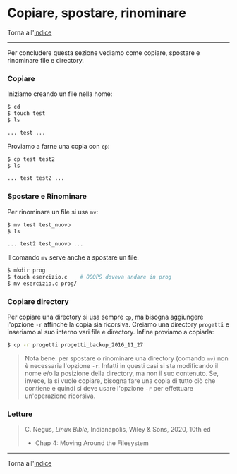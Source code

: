 # Copiare, spostare, rinominare

Torna all'[indice](../toc.md)

---

Per concludere questa sezione vediamo come copiare, spostare e rinominare file e directory.

### Copiare

Iniziamo creando un file nella home:

```bash
$ cd
$ touch test
$ ls

... test ...
```

Proviamo a farne una copia con `cp`:

```bash
$ cp test test2
$ ls

... test test2 ...
```

### Spostare e Rinominare

Per rinominare un file si usa `mv`:

```bash
$ mv test test_nuovo
$ ls

... test2 test_nuovo ...
```

Il comando `mv` serve anche a spostare un file.

```bash
$ mkdir prog
$ touch esercizio.c    # OOOPS doveva andare in prog
$ mv esercizio.c prog/
```

### Copiare directory

Per copiare una directory si usa sempre `cp`, ma bisogna aggiungere l'opzione `-r` affinché la copia sia ricorsiva. Creiamo una directory `progetti` e inseriamo al suo interno vari file e directory. Infine proviamo a copiarla:

```bash
$ cp -r progetti progetti_backup_2016_11_27
```

> Nota bene: per spostare o rinominare una directory (comando `mv`) non è necessaria l'opzione `-r`. Infatti in questi casi si sta modificando il nome e/o la posizione della directory, ma non il suo contenuto. Se, invece, la si vuole copiare, bisogna fare una copia di tutto ciò che contiene e quindi si deve usare l'opzione `-r` per effettuare un'operazione ricorsiva.

### Letture

> C. Negus, _Linux Bible_, Indianapolis, Wiley &amp; Sons, 2020, 10th ed
>
> - Chap 4: Moving Around the Filesystem

---

Torna all'[indice](../toc.md)
